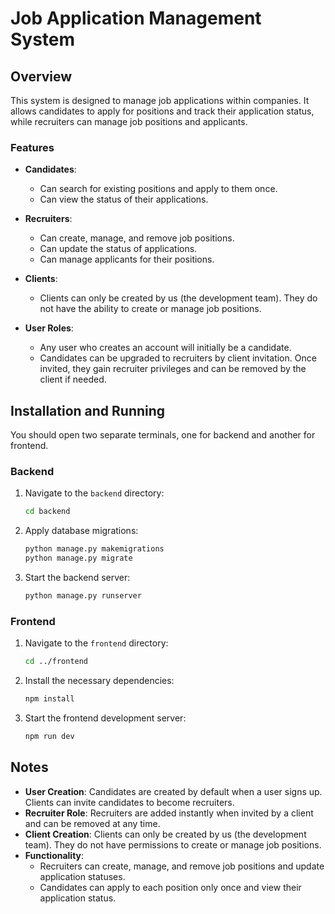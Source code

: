 # Job Application Management System

## Overview

This system is designed to manage job applications within companies. It allows candidates to apply for positions and track their application status, while recruiters can manage job positions and applicants.

### Features

- **Candidates**:
  - Can search for existing positions and apply to them once.
  - Can view the status of their applications.

- **Recruiters**:
  - Can create, manage, and remove job positions.
  - Can update the status of applications.
  - Can manage applicants for their positions.

- **Clients**:
  - Clients can only be created by us (the development team). They do not have the ability to create or manage job positions.

- **User Roles**:
  - Any user who creates an account will initially be a candidate.
  - Candidates can be upgraded to recruiters by client invitation. Once invited, they gain recruiter privileges and can be removed by the client if needed.

## Installation and Running
You should open two separate terminals, one for backend and another for frontend.

### Backend

1. Navigate to the `backend` directory:
    ```bash
    cd backend
    ```

2. Apply database migrations:
    ```bash
    python manage.py makemigrations
    python manage.py migrate
    ```

3. Start the backend server:
    ```bash
    python manage.py runserver
    ```

### Frontend

1. Navigate to the `frontend` directory:
    ```bash
    cd ../frontend
    ```

2. Install the necessary dependencies:
    ```bash
    npm install
    ```

3. Start the frontend development server:
    ```bash
    npm run dev
    ```

## Notes

- **User Creation**: Candidates are created by default when a user signs up. Clients can invite candidates to become recruiters.
- **Recruiter Role**: Recruiters are added instantly when invited by a client and can be removed at any time.
- **Client Creation**: Clients can only be created by us (the development team). They do not have permissions to create or manage job positions.
- **Functionality**:
  - Recruiters can create, manage, and remove job positions and update application statuses.
  - Candidates can apply to each position only once and view their application status.

